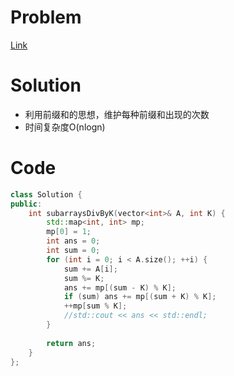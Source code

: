# Problem
[Link](https://leetcode-cn.com/problems/subarray-sums-divisible-by-k/)

# Solution
* 利用前缀和的思想，维护每种前缀和出现的次数
* 时间复杂度O(nlogn)

# Code
```cpp
class Solution {
public:
    int subarraysDivByK(vector<int>& A, int K) {
        std::map<int, int> mp;
        mp[0] = 1;
        int ans = 0;
        int sum = 0;
        for (int i = 0; i < A.size(); ++i) {
            sum += A[i];
            sum %= K;
            ans += mp[(sum - K) % K];
            if (sum) ans += mp[(sum + K) % K];
            ++mp[sum % K];
            //std::cout << ans << std::endl;
        }
        
        return ans;
    }
};
```